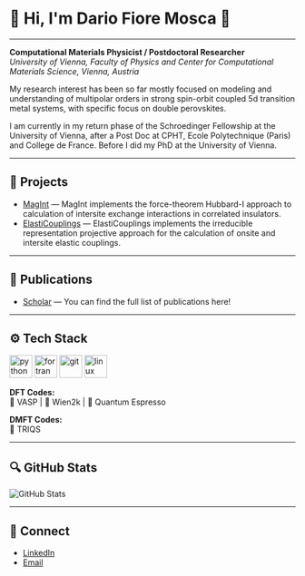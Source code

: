 # 🌈 Hi, I'm Dario Fiore Mosca 🖤 

---

**Computational Materials Physicist / Postdoctoral Researcher**  
*University of Vienna, Faculty of Physics and Center for Computational Materials Science, Vienna, Austria*  

My research interest has been so far mostly focused on modeling and understanding of multipolar orders in strong spin-orbit coupled 5d transition metal 
systems, with specific focus on double perovskites. 


I am currently in my return phase of the Schroedinger Fellowship at the University of Vienna, after a Post Doc at CPHT, Ecole Polytechnique (Paris) 
and College de France. Before I did my PhD at the University of Vienna. 

---

## 📂 Projects  

- [MagInt](https://github.com/MagInteract/MagInt) — MagInt implements the force-theorem Hubbard-I approach to calculation of intersite exchange interactions in correlated insulators. 
- [ElastiCouplings](https://github.com/dariofiosca/ElastiCouplings) — ElastiCouplings implements the irreducible representation projective approach for the calculation of onsite and intersite elastic couplings.  

---

## 🔬 Publications

- [Scholar](https://scholar.google.de/citations?user=IZl7fS0AAAAJ&hl=en) — You can find the full list of publications here! 

---

## ⚙️  Tech Stack  

<p align="left">
  <img src="https://cdn.jsdelivr.net/gh/devicons/devicon/icons/python/python-original.svg" alt="python" width="40" height="40"/>
  <img src="https://cdn.jsdelivr.net/gh/devicons/devicon/icons/fortran/fortran-original.svg" alt="fortran" width="40" height="40"/>
  <img src="https://cdn.jsdelivr.net/gh/devicons/devicon/icons/git/git-original.svg" alt="git" width="40" height="40"/>
  <img src="https://cdn.jsdelivr.net/gh/devicons/devicon/icons/linux/linux-original.svg" alt="linux" width="40" height="40"/>
</p>

**DFT Codes:**  
🖤 VASP | 🖤 Wien2k | 🖤 Quantum Espresso 


**DMFT Codes:**  
🖤 TRIQS 

---

## 🔍 GitHub Stats  

![GitHub Stats](https://github-readme-stats.vercel.app/api?username=dariofiosca&show_icons=false&theme=graywhite&title_color=000000&text_color=000000)  

---

## 🔗 Connect  

- [LinkedIn](https://www.linkedin.com/in/dario-fiore-mosca-31b173157/)  
- [Email](dario.fiore.mosca@univie.ac.at)  
